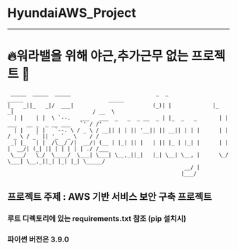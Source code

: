 # HyundaiAWS_Project

---

# 🔥워라밸을 위해 야근,추가근무 없는 프로젝트 🙏

```
 _____  _____  _____                           _  _               _____                           _____
|_   _||_   _|/  ___|                         (_)| |             |_   _|                         / __  \
  | |    | |  \ `--.   ___   ___  _   _  _ __  _ | |_  _   _       | |    ___   __ _  _ __ ___   `' / /'
  | |    | |   `--. \ / _ \ / __|| | | || '__|| || __|| | | |      | |   / _ \ / _` || '_ ` _ \    / /
 _| |_   | |  /\__/ /|  __/| (__ | |_| || |   | || |_ | |_| |      | |  |  __/| (_| || | | | | | ./ /___
 \___/   \_/  \____/  \___| \___| \__,_||_|   |_| \__| \__, |      \_/   \___| \__,_||_| |_| |_| \_____/
                                                        __/ |
                                                       |___/
```

## 프로젝트 주제 : AWS 기반 서비스 보안 구축 프로젝트

### 루트 디렉토리에 있는 requirements.txt 참조 (pip 설치시)

### 파이썬 버전은 3.9.0